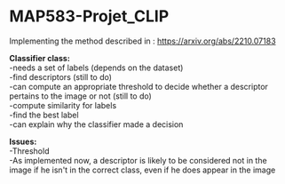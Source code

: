 # MAP583-Projet_CLIP  
Implementing the method described in : https://arxiv.org/abs/2210.07183    

**Classifier class:**  
-needs a set of labels (depends on the dataset)  
-find descriptors (still to do)  
-can compute an appropriate threshold to decide whether a descriptor pertains to the image or not (still to do)  
-compute similarity for labels  
-find the best label  
-can explain why the classifier made a decision  


**Issues:**    
-Threshold  
-As implemented now, a descriptor is likely to be considered not in the image if he isn't in the correct class, even if he does appear in the image  
